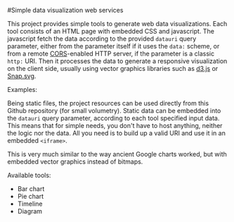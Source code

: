 #Simple data visualization web services

This project provides simple tools to generate web data visualizations.
Each tool consists of an HTML page with embedded CSS and javascript.
The javascript fetch the data according to the provided `datauri` query parameter, either from the parameter itself if it uses the `data:` scheme, or from a remote [CORS](https://en.wikipedia.org/wiki/Cross-origin_resource_sharing)-enabled HTTP server, if the parameter is a classic `http:` URI.
Then it processes the data to generate a responsive visualization on the client side, usually using vector graphics libraries such as [d3.js](http://d3js.org) or [Snap.svg](http://snapsvg.io).

Examples:

Being static files, the project resources can be used directly from this Github repository (for small volumetry).
Static data can be embedded into the `datauri` query parameter, according to each tool specified input data.
This means that for simple needs, you don't have to host anything, neither the logic nor the data. All you need is to build up a valid URI and use it in an embedded `<iframe>`.

This is very much similar to the way ancient Google charts worked, but with embedded vector graphics instead of bitmaps.

Available tools:
  * Bar chart
  * Pie chart
  * Timeline
  * Diagram
